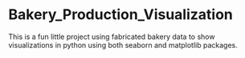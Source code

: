 # Bakery_Production_Visualization
This is a fun little project using fabricated bakery data to show visualizations in python using both seaborn and matplotlib packages. 
